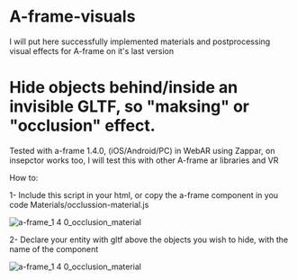 # A-frame-visuals
I will put here successfully implemented materials and postprocessing visual effects for A-frame on it's last version

# Hide objects behind/inside an invisible GLTF, so "maksing" or "occlusion" effect.
Tested with a-frame 1.4.0, (iOS/Android/PC) in WebAR using Zappar, on insepctor works too, I will test this with other A-frame ar libraries and VR

How to:

1- Include this script in your html, or copy the a-frame component in you code
Materials/occlussion-material.js

![a-frame_1 4 0_occlusion_material](https://user-images.githubusercontent.com/9389898/224532977-501bcd8e-2664-4f60-a62b-66678d2dd8ab.png)


2- Declare your entity with gltf above the objects you wish to hide, with the name of the component

![a-frame_1 4 0_occlusion_material](https://user-images.githubusercontent.com/9389898/224533495-80f6cb00-0d7b-48d1-9e58-c80dd9e1f098.png)

